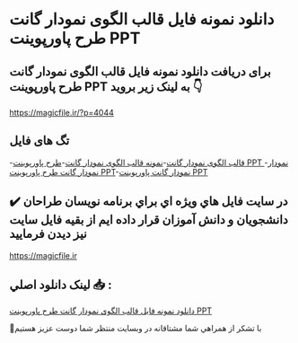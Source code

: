 # دانلود نمونه فایل قالب الگوی نمودار گانت طرح پاورپوینت PPT

## برای دریافت دانلود نمونه فایل قالب الگوی نمودار گانت طرح پاورپوینت PPT به لینک زیر بروید 👇

https://magicfile.ir/?p=4044

## تگ های فایل

-[قالب الگوی نمودار گانت](https://magicfile.ir/product/%d9%86%d9%85%d9%88%d9%86%d9%87-%d9%81%d8%a7%db%8c%d9%84-%d9%82%d8%a7%d9%84%d8%a8%d8%a7%d9%84%da%af%d9%88%db%8c-%d9%86%d9%85%d9%88%d8%af%d8%a7%d8%b1-%da%af%d8%a7%d9%86%d8%aa-%d8%b7%d8%b1%d8%ad-%d9%be%d8%a7%d9%88%d8%b1%d9%be%d9%88%db%8c%d9%86%d8%aa-ppt/)-[نمونه قالب الگوی نمودار گانت](https://magicfile.ir/product/%d9%86%d9%85%d9%88%d9%86%d9%87-%d9%81%d8%a7%db%8c%d9%84-%d9%82%d8%a7%d9%84%d8%a8%d8%a7%d9%84%da%af%d9%88%db%8c-%d9%86%d9%85%d9%88%d8%af%d8%a7%d8%b1-%da%af%d8%a7%d9%86%d8%aa-%d8%b7%d8%b1%d8%ad-%d9%be%d8%a7%d9%88%d8%b1%d9%be%d9%88%db%8c%d9%86%d8%aa-ppt/)-[طرح پاورپوینت PPT نمودار](https://magicfile.ir/product/%d9%86%d9%85%d9%88%d9%86%d9%87-%d9%81%d8%a7%db%8c%d9%84-%d9%82%d8%a7%d9%84%d8%a8%d8%a7%d9%84%da%af%d9%88%db%8c-%d9%86%d9%85%d9%88%d8%af%d8%a7%d8%b1-%da%af%d8%a7%d9%86%d8%aa-%d8%b7%d8%b1%d8%ad-%d9%be%d8%a7%d9%88%d8%b1%d9%be%d9%88%db%8c%d9%86%d8%aa-ppt/)-[نمودار گانت طرح پاورپوینت PPT](https://magicfile.ir/product/%d9%86%d9%85%d9%88%d9%86%d9%87-%d9%81%d8%a7%db%8c%d9%84-%d9%82%d8%a7%d9%84%d8%a8%d8%a7%d9%84%da%af%d9%88%db%8c-%d9%86%d9%85%d9%88%d8%af%d8%a7%d8%b1-%da%af%d8%a7%d9%86%d8%aa-%d8%b7%d8%b1%d8%ad-%d9%be%d8%a7%d9%88%d8%b1%d9%be%d9%88%db%8c%d9%86%d8%aa-ppt/)-[نمودار گانت پاورپوینت PPT](https://magicfile.ir/product/%d9%86%d9%85%d9%88%d9%86%d9%87-%d9%81%d8%a7%db%8c%d9%84-%d9%82%d8%a7%d9%84%d8%a8%d8%a7%d9%84%da%af%d9%88%db%8c-%d9%86%d9%85%d9%88%d8%af%d8%a7%d8%b1-%da%af%d8%a7%d9%86%d8%aa-%d8%b7%d8%b1%d8%ad-%d9%be%d8%a7%d9%88%d8%b1%d9%be%d9%88%db%8c%d9%86%d8%aa-ppt/)

## ✔️ در سايت فايل هاي ويژه اي براي برنامه نويسان طراحان دانشجويان و دانش آموزان قرار داده ايم از بقيه فايل سايت نيز ديدن فرماييد

https://magicfile.ir


## لينک دانلود اصلي 📥 :

[دانلود نمونه فایل قالب الگوی نمودار گانت طرح پاورپوینت PPT](https://magicfile.ir/product/%d9%86%d9%85%d9%88%d9%86%d9%87-%d9%81%d8%a7%db%8c%d9%84-%d9%82%d8%a7%d9%84%d8%a8%d8%a7%d9%84%da%af%d9%88%db%8c-%d9%86%d9%85%d9%88%d8%af%d8%a7%d8%b1-%da%af%d8%a7%d9%86%d8%aa-%d8%b7%d8%b1%d8%ad-%d9%be%d8%a7%d9%88%d8%b1%d9%be%d9%88%db%8c%d9%86%d8%aa-ppt/) 


🙏با تشکر از همراهي شما مشتاقانه در وبسایت منتظر شما دوست عزیز هستیم

